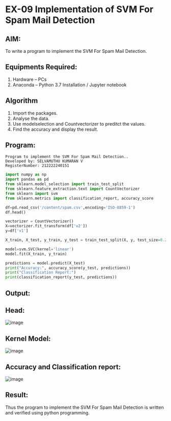 # EX-09 Implementation of SVM For Spam Mail Detection

## AIM:
To write a program to implement the SVM For Spam Mail Detection.

## Equipments Required:
1. Hardware – PCs
2. Anaconda – Python 3.7 Installation / Jupyter notebook

## Algorithm
1. Import the packages.
2. Analyse the data.
3. Use modelselection and Countvectorizer to preditct the values.
4. Find the accuracy and display the result.

## Program:
```
Program to implement the SVM For Spam Mail Detection..
Developed by: SELVAMUTHU KUMARAN V
RegisterNumber: 212222240151
```
```python
import numpy as np
import pandas as pd
from sklearn.model_selection import train_test_split
from sklearn.feature_extraction.text import CountVectorizer
from sklearn import svm
from sklearn.metrics import classification_report, accuracy_score

df=pd.read_csv('/content/spam.csv',encoding='ISO-8859-1')
df.head()

vectorizer = CountVectorizer()
X=vectorizer.fit_transform(df['v2'])
y=df['v1']

X_train, X_test, y_train, y_test = train_test_split(X, y, test_size=0.25, random_state=42)

model=svm.SVC(kernel='linear')
model.fit(X_train, y_train)

predictions = model.predict(X_test)
print("Accuracy:", accuracy_score(y_test, predictions))
print("Classification Report:")
print(classification_report(y_test, predictions))
```
## Output:
## Head:
![image](https://github.com/ganeshshanmugavel27/Implementation-of-SVM-For-Spam-Mail-Detection/assets/122046208/747c05d2-ffa0-4d69-9309-e562468d136d)

## Kernel Model:
![image](https://github.com/ganeshshanmugavel27/Implementation-of-SVM-For-Spam-Mail-Detection/assets/122046208/21a53fe4-5c11-4cf4-ac18-5fdc150050b8)

## Accuracy and Classification report:
![image](https://github.com/ganeshshanmugavel27/Implementation-of-SVM-For-Spam-Mail-Detection/assets/122046208/04e74b54-02a5-4dcf-b8b9-67dbc78c0fa1)

## Result:
Thus the program to implement the SVM For Spam Mail Detection is written and verified using python programming.
